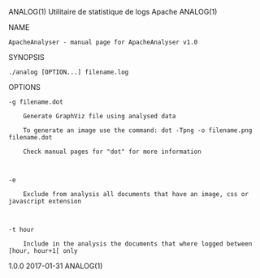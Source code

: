 ANALOG(1)		Utilitaire de statistique de logs Apache 		ANALOG(1)

NAME

	ApacheAnalyser - manual page for ApacheAnalyser v1.0



SYNOPSIS

	./analog [OPTION...] filename.log



OPTIONS

	-g filename.dot

		Generate GraphViz file using analysed data

		To generate an image use the command: dot -Tpng -o filename.png filename.dot

		Check manual pages for "dot" for more information



	-e

		Exclude from analysis all documents that have an image, css or javascript extension



	-t hour

		Include in the analysis the documents that where logged between [hour, hour+1[ only


1.0.0					2017-01-31				ANALOG(1)
